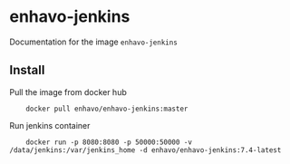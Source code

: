 enhavo-jenkins
==========

Documentation for the image ``enhavo-jenkins``

Install
-------

Pull the image from docker hub

```
    docker pull enhavo/enhavo-jenkins:master
```

Run jenkins container

```
    docker run -p 8080:8080 -p 50000:50000 -v /data/jenkins:/var/jenkins_home -d enhavo/enhavo-jenkins:7.4-latest
```
